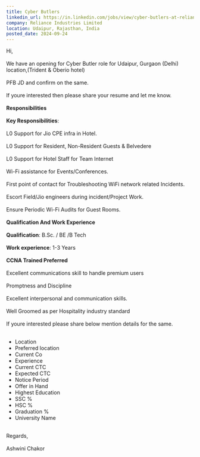 ```yaml
---
title: Cyber Butlers
linkedin_url: https://in.linkedin.com/jobs/view/cyber-butlers-at-reliance-industries-limited-4032561230?position=44&pageNum=0&refId=V%2BYelADDkwm8o3tcjethsg%3D%3D&trackingId=LhUujLr1BiPwj8s0L6yTcg%3D%3D
company: Reliance Industries Limited
location: Udaipur, Rajasthan, India
posted_date: 2024-09-24
---
```


<div class="description__text description__text--rich">
<section class="show-more-less-html" data-max-lines="5">
<div class="show-more-less-html__markup show-more-less-html__markup--clamp-after-5 relative overflow-hidden">
          Hi,<br/><br/>We have an opening for Cyber Butler role for Udaipur, Gurgaon (Delhi) location,(Trident &amp; Oberio hotel)<br/><br/>PFB JD and confirm on the same.<br/><br/>If youre interested then please share your resume and let me know.<br/><br/><strong>Responsibilities<br/><br/></strong><strong>Key Responsibilities</strong>:<br/><br/>L0 Support for Jio CPE infra in Hotel.<br/><br/>L0 Support for Resident, Non-Resident Guests &amp; Belvedere<br/><br/>L0 Support for Hotel Staff for Team Internet<br/><br/>Wi-Fi assistance for Events/Conferences.<br/><br/>First point of contact for Troubleshooting WiFi network related Incidents.<br/><br/>Escort Field/Jio engineers during incident/Project Work.<br/><br/>Ensure Periodic Wi-Fi Audits for Guest Rooms.<br/><br/><strong>Qualification And Work Experience<br/><br/></strong><strong>Qualification</strong>: B.Sc. / BE /B Tech<br/><br/><strong>Work experience</strong>: 1-3 Years<br/><br/><strong>CCNA Trained Preferred<br/><br/></strong>Excellent communications skill to handle premium users<br/><br/>Promptness and Discipline<br/><br/>Excellent interpersonal and communication skills.<br/><br/>Well Groomed as per Hospitality industry standard<br/><br/>If youre interested please share below mention details for the same.<br/><br/><ul><li>Location</li><li>Preferred location</li><li>Current Co</li><li>Experience</li><li>Current CTC</li><li>Expected CTC</li><li>Notice Period</li><li>Offer in Hand</li><li>Highest Education</li><li>SSC %</li><li>HSC %</li><li>Graduation %</li><li>University Name<br/><br/></li></ul>Regards,<br/><br/>Ashwini Chakor
        </div>


<!-- --> </section>
</div>